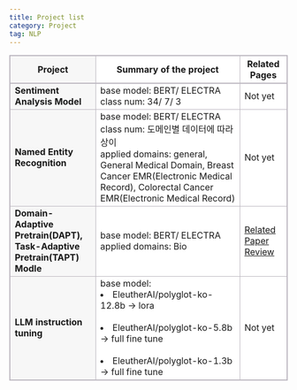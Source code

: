 ```yaml
---
title: Project list
category: Project
tag: NLP
---
```


<html>
  <head>
    <style type="text/css">
      .line{border-bottom: 1px solid #BDB8C1;}
      .line2{border-bottom: 2px solid #BDB8C1;}
      .line3{border-bottom: 1px solid #BDB8C1; background-color: #F7F7F7;}
      .line4{border-bottom: 2px solid #BDB8C1; background-color: #F7F7F7;}
      table, th, td {
         border:1px solid #BDB8C1;
         background-color: #FFFFFF;
       }
    </style>
   </head>
   <body>
     <table style="border-collapse:collapse">
       <tr><th class="line4" bgcolor="#F8F7F9">Project</th><th class="line2">Summary of the project</th><th class="line2">Related Pages</th></tr>
       <tr><td class="line3"><strong>Sentiment Analysis Model</strong></td><td class="line">base model: BERT/ ELECTRA<br> class num: 34/ 7/ 3</td><td class="line">Not yet</td></tr>
       <tr><td class="line3"><strong>Named Entity Recognition</strong></td><td class="line">base model: BERT/ ELECTRA<br> class num: 도메인별 데이터에 따라 상이<br> applied domains: general, General Medical Domain, Breast Cancer EMR(Electronic Medical Record), Colorectal Cancer EMR(Electronic Medical Record)</td><td class="line">Not yet</td></tr>
       <tr><td class="line3"><strong>Domain-Adaptive Pretrain(DAPT),<br> Task-Adaptive Pretrain(TAPT) Modle</strong></td><td class="line">base model: BERT/ ELECTRA<br> applied domains: Bio</td><td class="line"><a href="https://finddme.github.io/natural%20language%20processing/2022/11/29/DAPT/"target="_blank">Related Paper Review</a></td></tr>
       <tr><td class="line3"><strong>LLM instruction tuning</strong></td><td class="line">base model:<br> <li>EleutherAI/polyglot-ko-12.8b → lora</li><br> <li>EleutherAI/polyglot-ko-5.8b → full fine tune</li><br> <li>EleutherAI/polyglot-ko-1.3b → full fine tune</li></td><td class="line">Not yet</td></tr>
   </table>
 </body>
</html>




